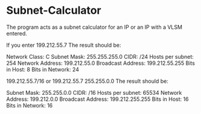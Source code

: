 # Subnet-Calculator
The program acts as a subnet calculator for an IP or an IP with a VLSM entered.

If you enter 199.212.55.7
The result should be:

Network Class: C
Subnet Mask: 255.255.255.0
CIDR: /24
Hosts per subnet: 254
Network Address: 199.212.55.0
Broadcast Address: 199.212.55.255
Bits in Host: 8
Bits in Network: 24


199.212.55.7/16 or 199.212.55.7 255.255.0.0 
The result should be:

Subnet Mask: 255.255.0.0
CIDR: /16
Hosts per subnet: 65534
Network Address: 199.212.0.0
Broadcast Address: 199.212.255.255
Bits in Host: 16
Bits in Network: 16
